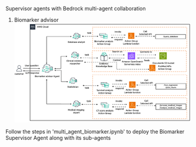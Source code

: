 Supervisor agents with Bedrock multi-agent collaboration

1. Biomarker advisor
![architecture](MultiAgentBiomarkers.png)



Follow the steps in 'multi_agent_biomarker.ipynb' to deploy the Biomarker Supervisor Agent along with its sub-agents
